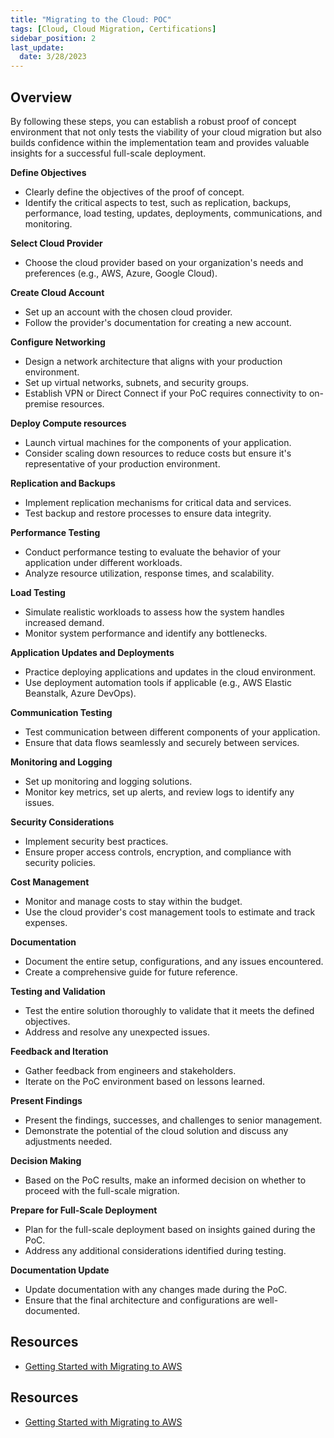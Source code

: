 ```yaml
---
title: "Migrating to the Cloud: POC"
tags: [Cloud, Cloud Migration, Certifications]
sidebar_position: 2
last_update:
  date: 3/28/2023
---
```


## Overview

By following these steps, you can establish a robust proof of concept environment that not only tests the viability of your cloud migration but also builds confidence within the implementation team and provides valuable insights for a successful full-scale deployment.

**Define Objectives**

- Clearly define the objectives of the proof of concept.
- Identify the critical aspects to test, such as replication, backups, performance, load testing, updates, deployments, communications, and monitoring.

**Select Cloud Provider**

- Choose the cloud provider based on your organization's needs and preferences (e.g., AWS, Azure, Google Cloud).

**Create Cloud Account**

- Set up an account with the chosen cloud provider.
- Follow the provider's documentation for creating a new account.

**Configure Networking**

- Design a network architecture that aligns with your production environment.
- Set up virtual networks, subnets, and security groups.
- Establish VPN or Direct Connect if your PoC requires connectivity to on-premise resources.

**Deploy Compute resources**

- Launch virtual machines for the components of your application.
- Consider scaling down resources to reduce costs but ensure it's representative of your production environment.

**Replication and Backups**

- Implement replication mechanisms for critical data and services.
- Test backup and restore processes to ensure data integrity.

**Performance Testing**

- Conduct performance testing to evaluate the behavior of your application under different workloads.
- Analyze resource utilization, response times, and scalability.

**Load Testing**

- Simulate realistic workloads to assess how the system handles increased demand.
- Monitor system performance and identify any bottlenecks.

**Application Updates and Deployments**

- Practice deploying applications and updates in the cloud environment.
- Use deployment automation tools if applicable (e.g., AWS Elastic Beanstalk, Azure DevOps).

**Communication Testing**

- Test communication between different components of your application.
- Ensure that data flows seamlessly and securely between services.

**Monitoring and Logging**

- Set up monitoring and logging solutions.
- Monitor key metrics, set up alerts, and review logs to identify any issues.

**Security Considerations**

- Implement security best practices.
- Ensure proper access controls, encryption, and compliance with security policies.

**Cost Management**

- Monitor and manage costs to stay within the budget.
- Use the cloud provider's cost management tools to estimate and track expenses.

**Documentation**

- Document the entire setup, configurations, and any issues encountered.
- Create a comprehensive guide for future reference.

**Testing and Validation**

- Test the entire solution thoroughly to validate that it meets the defined objectives.
- Address and resolve any unexpected issues.

**Feedback and Iteration**

- Gather feedback from engineers and stakeholders.
- Iterate on the PoC environment based on lessons learned.

**Present Findings**

- Present the findings, successes, and challenges to senior management.
- Demonstrate the potential of the cloud solution and discuss any adjustments needed.

**Decision Making**

- Based on the PoC results, make an informed decision on whether to proceed with the full-scale migration.

**Prepare for Full-Scale Deployment**

- Plan for the full-scale deployment based on insights gained during the PoC.
- Address any additional considerations identified during testing.

**Documentation Update**

- Update documentation with any changes made during the PoC.
- Ensure that the final architecture and configurations are well-documented.

## Resources 

- [Getting Started with Migrating to AWS](https://cloudacademy.com/learning-paths/cloud-academy-getting-started-with-migrating-to-aws-125/)


## Resources 

- [Getting Started with Migrating to AWS](https://cloudacademy.com/learning-paths/cloud-academy-getting-started-with-migrating-to-aws-125/)
